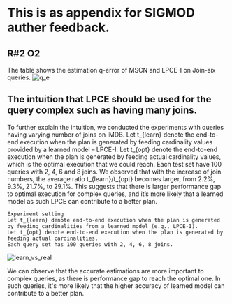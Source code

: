 # This is as appendix for SIGMOD auther feedback.

## R#2 O2
The table shows the estimation q-error of MSCN and LPCE-I on Join-six queries.
![q_e](https://user-images.githubusercontent.com/52020936/171160080-6c6e4d73-ceda-4b74-8b59-fe75f8663d91.png)

## The intuition that LPCE should be used for the query complex such as having many joins. 
To further explain the intuition, we conducted the experiments with queries having varying number of joins on IMDB. Let t_{learn} denote the end-to-end execution when the plan is generated by feeding cardinality values provided by a learned model – LPCE-I.  Let t_{opt} denote the end-to-end execution when the plan is generated by feeding actual cardinality values, which is the optimal execution that we could reach.  Each test set have 100 queries with 2, 4, 6 and 8 joins. We observed that with the increase of join numbers, the average ratio t_{learn}/t_{opt} becomes larger, from 2.2%, 9.3%, 21.7%, to 29.1%. This suggests that there is larger performance gap to optimal execution for complex queries, and it’s more likely that a learned model as such LPCE can contribute to a better plan. 
```
Experiment setting
Let t_{learn} denote end-to-end execution when the plan is generated by feeding cardinalities from a learned model (e.g., LPCE-I).
Let t_{opt} denote end-to-end execution when the plan is generated by feeding actual cardinalities.  
Each query set has 100 queries with 2, 4, 6, 8 joins.
```
![learn_vs_real](https://user-images.githubusercontent.com/52020936/170882637-b9e3f3e3-b1e9-498c-8bef-721fdb304ba4.png)

We can observe that the accurate estimations are more important to complex queries, as there is performance gap to reach the optimal one.
In such queries, it's more likely that the higher accuracy of learned model can contribute to a better plan.

